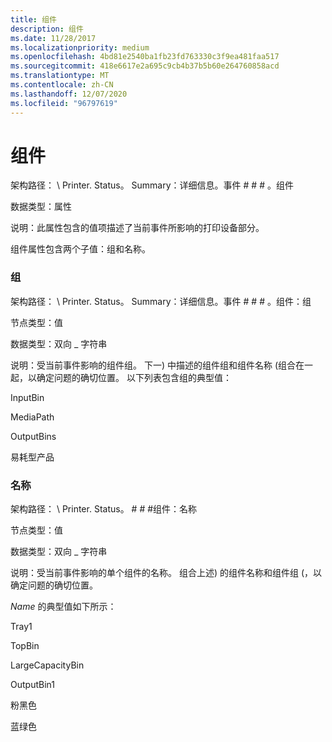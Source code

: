 ```yaml
---
title: 组件
description: 组件
ms.date: 11/28/2017
ms.localizationpriority: medium
ms.openlocfilehash: 4bd81e2540ba1fb23fd763330c3f9ea481faa517
ms.sourcegitcommit: 418e6617e2a695c9cb4b37b5b60e264760858acd
ms.translationtype: MT
ms.contentlocale: zh-CN
ms.lasthandoff: 12/07/2020
ms.locfileid: "96797619"
---
```

# <a name="component"></a>组件


架构路径： \\ Printer. Status。 Summary：详细信息。事件 \# \# \# 。组件

数据类型：属性

说明：此属性包含的值项描述了当前事件所影响的打印设备部分。

组件属性包含两个子值：组和名称。

### <a name="span-idgroupspanspan-idgroupspan-group"></a><span id="group"></span><span id="GROUP"></span> 组

架构路径： \\ Printer. Status。 Summary：详细信息。事件 \# \# \# 。组件：组

节点类型：值

数据类型：双向 \_ 字符串

说明：受当前事件影响的组件组。 下一) 中描述的组件组和组件名称 (组合在一起，以确定问题的确切位置。 以下列表包含组的典型值：

InputBin

MediaPath

OutputBins

易耗型产品

### <a name="span-idnamespanspan-idnamespan-name"></a><span id="name"></span><span id="NAME"></span> 名称

架构路径： \\ Printer. Status。 \# \# \#组件：名称

节点类型：值

数据类型：双向 \_ 字符串

说明：受当前事件影响的单个组件的名称。 组合上述) 的组件名称和组件组 (，以确定问题的确切位置。

*Name* 的典型值如下所示：

Tray1

TopBin

LargeCapacityBin

OutputBin1

粉黑色

蓝绿色

 

 




